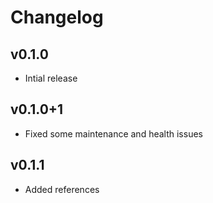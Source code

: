 # Changelog

## v0.1.0

- Intial release

## v0.1.0+1

- Fixed some maintenance and health issues

## v0.1.1

- Added references